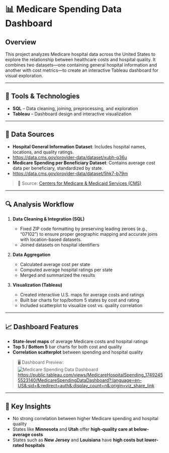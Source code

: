 # 📊 Medicare Spending Data Dashboard

## Overview
This project analyzes Medicare hospital data across the United States to explore the relationship between healthcare costs and hospital quality. It combines two datasets—one containing general hospital information and another with cost metrics—to create an interactive Tableau dashboard for visual exploration.

---

## 🧰 Tools & Technologies
- **SQL** – Data cleaning, joining, preprocessing, and exploration  
- **Tableau** – Dashboard design and interactive visualization  

---

## 📂 Data Sources
- **Hospital General Information Dataset**: Includes hospital names, locations, and quality ratings.
- https://data.cms.gov/provider-data/dataset/xubh-q36u
- **Medicare Spending per Beneficiary Dataset**: Contains average cost data per beneficiary, standardized by state.
- https://data.cms.gov/provider-data/dataset/5hk7-b79m


> 📌 Source: [Centers for Medicare & Medicaid Services (CMS)](https://data.cms.gov)

---

## 🔍 Analysis Workflow
1. **Data Cleaning & Integration (SQL)**
   - Fixed ZIP code formatting by preserving leading zeroes (e.g., “07102”) to ensure proper geographic mapping and accurate joins with location-based datasets.
   - Joined datasets on hospital identifiers

2. **Data Aggregation**
   - Calculated average cost per state
   - Computed average hospital ratings per state
   - Merged and summarized the results

3. **Visualization (Tableau)**
   - Created interactive U.S. maps for average costs and ratings
   - Built bar charts for top/bottom 5 states by cost and rating
   - Included scatterplot to visualize cost vs. quality correlation

---

## 📈 Dashboard Features
- **State-level maps** of average Medicare costs and hospital ratings
- **Top 5 / Bottom 5** bar charts for both cost and quality
- **Correlation scatterplot** between spending and hospital quality

> 🖥️ Dashboard Preview:  
> ![Medicare Spending Data Dashboard](https://github.com/user-attachments/assets/f987c276-a7eb-4f35-af52-a37bd2174b66)
> https://public.tableau.com/views/MedicareHospitalSpending_17492455523140/MedicareSpendingDataDashboard?:language=en-US&:sid=&:redirect=auth&:display_count=n&:origin=viz_share_link


---

## 🧠 Key Insights
- No strong correlation between higher Medicare spending and hospital quality
- States like **Minnesota** and **Utah** offer **high-quality care at below-average costs**
- States such as **New Jersey** and **Louisiana** have **high costs but lower-rated hospitals**
